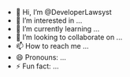 - 👋 Hi, I’m @DeveloperLawsyst
- 👀 I’m interested in ...
- 🌱 I’m currently learning ...
- 💞️ I’m looking to collaborate on ...
- 📫 How to reach me ...
- 😄 Pronouns: ...
- ⚡ Fun fact: ...

<!---
DeveloperLawsyst/DeveloperLawsyst is a ✨ special ✨ repository because its `README.md` (this file) appears on your GitHub profile.
You can click the Preview link to take a look at your changes.
--->
